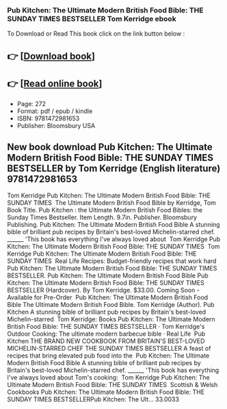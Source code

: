 ### Pub Kitchen: The Ultimate Modern British Food Bible: THE SUNDAY TIMES BESTSELLER Tom Kerridge ebook

To Download or Read This book click on the link button below :

## 👉  [**[Download book](http://filesbooks.info/download.php?group=book&from=github.com&id=691179&lnk=1079 "Download book")**]

## 👉  [**[Read online book](http://filesbooks.info/download.php?group=book&from=github.com&id=691179&lnk=1079 "Read online book")**]


* Page: 272
* Format: pdf / epub / kindle
* ISBN: 9781472981653
* Publisher: Bloomsbury USA



## New book download Pub Kitchen: The Ultimate Modern British Food Bible: THE SUNDAY TIMES BESTSELLER by Tom Kerridge (English literature) 9781472981653 



 Tom Kerridge Pub Kitchen: The Ultimate Modern British Food Bible: THE SUNDAY TIMES 
 The Ultimate Modern British Food Bible by Kerridge, Tom Book Title. Pub Kitchen : the Ultimate Modern British Food Bibles: the Sunday Times Bestseller. Item Length. 9.7in. Publisher. Bloomsbury Publishing.
 Pub Kitchen: The Ultimate Modern British Food Bible A stunning bible of brilliant pub recipes by Britain&#039;s best-loved Michelin-starred chef. ______ &#039;This book has everything I&#039;ve always loved about 
 Tom Kerridge Pub Kitchen: The Ultimate Modern British Food Bible: THE SUNDAY TIMES 
 Tom Kerridge Pub Kitchen: The Ultimate Modern British Food Bible: THE SUNDAY TIMES 
 Real Life Recipes: Budget-friendly recipes that work hard Pub Kitchen: The Ultimate Modern British Food Bible: THE SUNDAY TIMES BESTSELLER.
 Pub Kitchen: The Ultimate Modern British Food Bible Pub Kitchen: The Ultimate Modern British Food Bible: THE SUNDAY TIMES BESTSELLER (Hardcover). By Tom Kerridge. $33.00. Coming Soon - Available for Pre-Order 
 Pub Kitchen: The Ultimate Modern British Food Bible The Ultimate Modern British Food Bible. Tom Kerridge (Author). Pub Kitchen A stunning bible of brilliant pub recipes by Britain&#039;s best-loved Michelin-starred 
 Tom Kerridge: Books Pub Kitchen: The Ultimate Modern British Food Bible: THE SUNDAY TIMES BESTSELLER · Tom Kerridge&#039;s Outdoor Cooking: The ultimate modern barbecue bible · Real Life 
 Pub Kitchen THE BRAND NEW COOKBOOK FROM BRITAIN&#039;S BEST-LOVED MICHELIN-STARRED CHEF THE SUNDAY TIMES BESTSELLER A feast of recipes that bring elevated pub food into the 
 Pub Kitchen: The Ultimate Modern British Food Bible A stunning bible of brilliant pub recipes by Britain&#039;s best-loved Michelin-starred chef. ______ &#039;This book has everything I&#039;ve always loved about Tom&#039;s cooking: 
 Tom Kerridge Pub Kitchen: The Ultimate Modern British Food Bible: THE SUNDAY TIMES 
 Scottish &amp; Welsh Cookbooks Pub Kitchen: The Ultimate Modern British Food Bible: THE SUNDAY TIMES BESTSELLERPub Kitchen: The Ult… $33.00$33 





